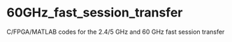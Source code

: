 60GHz_fast_session_transfer
===========================

C/FPGA/MATLAB codes for the 2.4/5 GHz and 60 GHz fast session transfer
